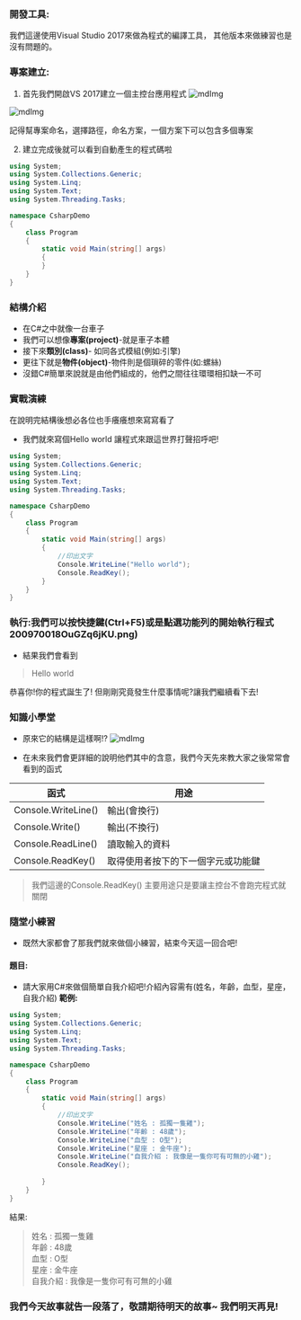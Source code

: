 ### 開發工具:
我們這邊使用Visual Studio 2017來做為程式的編譯工具，
其他版本來做練習也是沒有問題的。

### 專案建立:
1. 首先我們開啟VS 2017建立一個主控台應用程式
![mdImg](https://ithelp.ithome.com.tw/upload/images/20210903/20097001Kr0msktqBx.png)

![mdImg](https://ithelp.ithome.com.tw/upload/images/20210903/2009700106rLE7iJkk.png)

記得幫專案命名，選擇路徑，命名方案，一個方案下可以包含多個專案

2. 建立完成後就可以看到自動產生的程式碼啦
```csharp
using System;
using System.Collections.Generic;
using System.Linq;
using System.Text;
using System.Threading.Tasks;

namespace CsharpDemo
{
    class Program
    {
        static void Main(string[] args)
        {
        }
    }
}
```

### 結構介紹
* 在C#之中就像一台車子
* 我們可以想像**專案(project)**-就是車子本體
* 接下來**類別(class)**- 如同各式模組(例如:引擎)
* 更往下就是**物件(object)**-物件則是個瑣碎的零件(如:螺絲)
* 沒錯C#簡單來說就是由他們組成的，他們之間往往環環相扣缺一不可

### 實戰演練
在說明完結構後想必各位也手癢癢想來寫寫看了
* 我們就來寫個Hello world 讓程式來跟這世界打聲招呼吧!
```csharp
using System;
using System.Collections.Generic;
using System.Linq;
using System.Text;
using System.Threading.Tasks;

namespace CsharpDemo
{
    class Program
    {
        static void Main(string[] args)
        {
            //印出文字
            Console.WriteLine("Hello world");
            Console.ReadKey();
        }
    }
}
```
### 執行:我們可以按快捷鍵(Ctrl+F5)或是點選功能列的開始執行程式200970018OuGZq6jKU.png)
* 結果我們會看到
>Hello world

恭喜你!你的程式誕生了!
但剛剛究竟發生什麼事情呢?讓我們繼續看下去!

### 知識小學堂
* 原來它的結構是這樣啊!?
![mdImg](https://ithelp.ithome.com.tw/upload/images/20210903/20097001rsm3GQhopw.png)

* 在未來我們會更詳細的說明他們其中的含意，我們今天先來教大家之後常常會看到的函式

|     函式            | 用途|
| - | - |
|Console.WriteLine() | 輸出(會換行)|
|Console.Write()     | 輸出(不換行)|
|Console.ReadLine()  | 讀取輸入的資料|
|Console.ReadKey()   | 取得使用者按下的下一個字元或功能鍵|


>我們這邊的Console.ReadKey() 主要用途只是要讓主控台不會跑完程式就關閉

### 隨堂小練習
*  既然大家都會了那我們就來做個小練習，結束今天這一回合吧!
#### 題目:
* 請大家用C#來做個簡單自我介紹吧!介紹內容需有(姓名，年齡，血型，星座，自我介紹)
**範例:**
```csharp
using System;
using System.Collections.Generic;
using System.Linq;
using System.Text;
using System.Threading.Tasks;

namespace CsharpDemo
{
    class Program
    {
        static void Main(string[] args)
        {
            //印出文字
            Console.WriteLine("姓名 : 孤獨一隻雞");
            Console.WriteLine("年齡 : 48歲");
            Console.WriteLine("血型 : O型");
            Console.WriteLine("星座 : 金牛座");
            Console.WriteLine("自我介紹 : 我像是一隻你可有可無的小雞");
            Console.ReadKey();
            
        }
    }
}
```

結果:
>姓名 : 孤獨一隻雞\
>年齡 : 48歲\
>血型 : O型\
>星座 : 金牛座\
>自我介紹 : 我像是一隻你可有可無的小雞

### 我們今天故事就告一段落了，敬請期待明天的故事~ 我們明天再見!